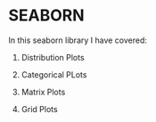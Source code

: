 # SEABORN

In this seaborn library I have covered:

1. Distribution Plots

2. Categorical PLots

3. Matrix Plots

4. Grid Plots
